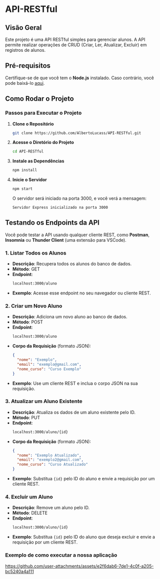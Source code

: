 # API-RESTful

## Visão Geral
Este projeto é uma API RESTful simples para gerenciar alunos. A API permite realizar operações de CRUD (Criar, Ler, Atualizar, Excluir) em registros de alunos.

## Pré-requisitos
Certifique-se de que você tem o **Node.js** instalado. Caso contrário, você pode baixá-lo [aqui](https://nodejs.org/).

## Como Rodar o Projeto

### Passos para Executar o Projeto

1. **Clone o Repositório**
    ```bash
    git clone https://github.com/AlbertoLucass/API-RESTful.git
    ```

2. **Acesse o Diretório do Projeto**
    ```bash
    cd API-RESTful
    ```

3. **Instale as Dependências**
    ```bash
    npm install
    ```

4. **Inicie o Servidor**
    ```bash
    npm start
    ```
    O servidor será iniciado na porta 3000, e você verá a mensagem:
    ```
    Servidor Express inicializado na porta 3000
    ```

## Testando os Endpoints da API

Você pode testar a API usando qualquer cliente REST, como **Postman**, **Insomnia** ou **Thunder Client** (uma extensão para VSCode).

### 1. **Listar Todos os Alunos**
   - **Descrição**: Recupera todos os alunos do banco de dados.
   - **Método**: GET
   - **Endpoint**:
      ```bash
      localhost:3000/aluno
      ```
   - **Exemplo**: Acesse esse endpoint no seu navegador ou cliente REST.

### 2. **Criar um Novo Aluno**
   - **Descrição**: Adiciona um novo aluno ao banco de dados.
   - **Método**: POST
   - **Endpoint**:
      ```bash
      localhost:3000/aluno
      ```
   - **Corpo da Requisição** (formato JSON):
      ```json
      { 
        "nome": "Exemplo",
        "email": "exemplo@gmail.com", 
        "nome_curso": "Curso Exemplo" 
      }
      ```
   - **Exemplo**: Use um cliente REST e inclua o corpo JSON na sua requisição.

### 3. **Atualizar um Aluno Existente**
   - **Descrição**: Atualiza os dados de um aluno existente pelo ID.
   - **Método**: PUT
   - **Endpoint**:
      ```bash
      localhost:3000/aluno/{id}
      ```
   - **Corpo da Requisição** (formato JSON):
      ```json
      { 
        "nome": "Exemplo Atualizado",
        "email": "exemplo2@gmail.com", 
        "nome_curso": "Curso Atualizado" 
      }
      ```
   - **Exemplo**: Substitua `{id}` pelo ID do aluno e envie a requisição por um cliente REST.

### 4. **Excluir um Aluno**
   - **Descrição**: Remove um aluno pelo ID.
   - **Método**: DELETE
   - **Endpoint**:
      ```bash
      localhost:3000/aluno/{id}
      ```
   - **Exemplo**: Substitua `{id}` pelo ID do aluno que deseja excluir e envie a requisição por um cliente REST.

### Exemplo de como executar a nossa aplicação
https://github.com/user-attachments/assets/e2f6dab6-7de1-4c0f-a205-bc5240a4a111
